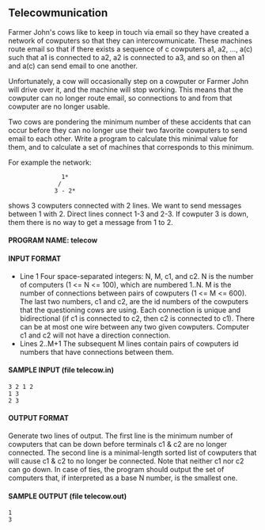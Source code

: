 ## Telecowmunication

Farmer John's cows like to keep in touch via email so they have created a network of cowputers so that they can intercowmunicate. These machines route email so that if there exists a sequence of c cowputers a1, a2, ..., a(c) such that a1 is connected to a2, a2 is connected to a3, and so on then a1 and a(c) can send email to one another.

Unfortunately, a cow will occasionally step on a cowputer or Farmer John will drive over it, and the machine will stop working. This means that the cowputer can no longer route email, so connections to and from that cowputer are no longer usable.

Two cows are pondering the minimum number of these accidents that can occur before they can no longer use their two favorite cowputers to send email to each other. Write a program to calculate this minimal value for them, and to calculate a set of machines that corresponds to this minimum.

For example the network:
```
               1*
              /  
             3 - 2*
```

shows 3 cowputers connected with 2 lines. We want to send messages between 1 with 2. Direct lines connect 1-3 and 2-3. If cowputer 3 is down, them there is no way to get a message from 1 to 2.

#### PROGRAM NAME: telecow

#### INPUT FORMAT

* Line 1	Four space-separated integers: N, M, c1, and c2. N is the number of computers (1 <= N <= 100), which are numbered 1..N. M is the number of connections between pairs of cowputers (1 <= M <= 600). The last two numbers, c1 and c2, are the id numbers of the cowputers that the questioning cows are using. Each connection is unique and bidirectional (if c1 is connected to c2, then c2 is connected to c1). There can be at most one wire between any two given cowputers. Computer c1 and c2 will not have a direction connection.
* Lines 2..M+1	The subsequent M lines contain pairs of cowputers id numbers that have connections between them.

#### SAMPLE INPUT (file telecow.in)
```
3 2 1 2
1 3
2 3
```

#### OUTPUT FORMAT

Generate two lines of output. The first line is the minimum number of cowputers that can be down before terminals c1 & c2 are no longer connected. The second line is a minimal-length sorted list of cowputers that will cause c1 & c2 to no longer be connected. Note that neither c1 nor c2 can go down. In case of ties, the program should output the set of computers that, if interpreted as a base N number, is the smallest one.

#### SAMPLE OUTPUT (file telecow.out)
```
1
3
```
